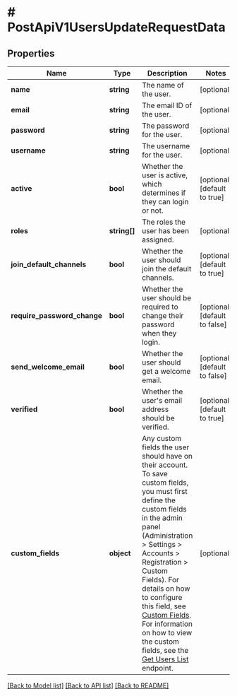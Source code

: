 # # PostApiV1UsersUpdateRequestData

## Properties

Name | Type | Description | Notes
------------ | ------------- | ------------- | -------------
**name** | **string** | The name of the user. | [optional]
**email** | **string** | The email ID of the user. | [optional]
**password** | **string** | The password for the user. | [optional]
**username** | **string** | The username for the user. | [optional]
**active** | **bool** | Whether the user is active, which determines if they can login or not. | [optional] [default to true]
**roles** | **string[]** | The roles the user has been assigned. | [optional]
**join_default_channels** | **bool** | Whether the user should join the default channels. | [optional] [default to true]
**require_password_change** | **bool** | Whether the user should be required to change their password when they login. | [optional] [default to false]
**send_welcome_email** | **bool** | Whether the user should get a welcome email. | [optional] [default to false]
**verified** | **bool** | Whether the user&#39;s email address should be verified. | [optional] [default to true]
**custom_fields** | **object** | Any custom fields the user should have on their account. To save custom fields, you must first define the custom fields in the admin panel (Administration &gt; Settings &gt; Accounts &gt; Registration &gt; Custom Fields). For details on how to configure this field, see [Custom Fields](https://docs.rocket.chat/use-rocket.chat/workspace-administration/settings/accounts/custom-fields). For information on how to view the custom fields, see the [Get Users List](https://developer.rocket.chat/reference/api/rest-api/endpoints/user-management/users-endpoints/get-users-list) endpoint. | [optional]

[[Back to Model list]](../../README.md#models) [[Back to API list]](../../README.md#endpoints) [[Back to README]](../../README.md)
